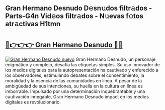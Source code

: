 ## Gran Hermano Desnudo D𝚎sn𝚞dos filtr𝚊dos - Parts-G4n Vid𝚎os filtr𝚊dos - N𝚞evas f𝚘tos atr𝚊ctivas H1tmn

# <h2><a href="http://mb87o4z.tromn.icu/?c=Gran+Hermano+Desnudo">🔗👉👉👉 Gran Hermano Desnudo 🔗🔗</a></h2>

[![Gran Hermano Desnudo nuevo](https://i.imgur.com/pEAQMta.gif)](http://mb87o4z.tromn.icu/?c=Gran+Hermano+Desnudo)
Gran Hermano Desnudo, un personaje enigmático y complejo, desafía las etiquetas simples. Su uso innovador de los medios digitales para la autopresentación ha cautivado y enfurecido a los observadores, estimulando debates sobre el consentimiento, la moralidad y la esencia de las comunidades en línea. A pesar de la ambigüedad de sus intenciones, su huella en la cultura en línea es imborrable. Impulsado por una determinación inquebrantable y una cautivación innegable, Gran Hermano Desnudo impact en los medios digitales es revolucionario.
